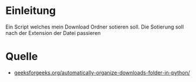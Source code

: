 # Einleitung
Ein Script welches mein Download Ordner sotieren soll.
Die Sotierung soll nach der Extension der Datei passieren


# Quelle
- [geeksforgeeks.org/automatically-organize-downloads-folder-in-python/](geeksforgeeks.org/automatically-organize-downloads-folder-in-python/)
